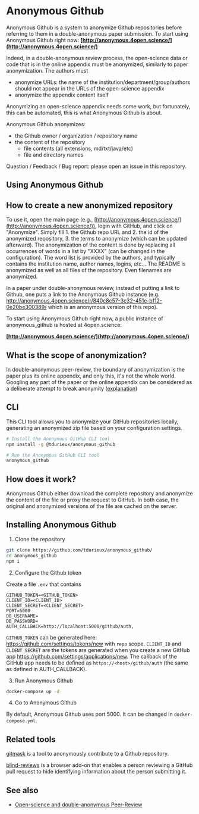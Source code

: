 # Anonymous Github

Anonymous Github is a system to anonymize Github repositories before referring to them in a double-anonymous paper submission.
To start using Anonymous Github right now: **[http://anonymous.4open.science/](http://anonymous.4open.science/)**

Indeed, in a double-anonymous review process, the open-science data or code that is in the online appendix must be anonymized, similarly to paper anonymization. The authors must

- anonymize URLs: the name of the institution/department/group/authors should not appear in the URLs of the open-science appendix
- anonymize the appendix content itself

Anonymizing an open-science appendix needs some work, but fortunately, this can be automated, this is what Anonymous Github is about.

Anonymous Github anonymizes:

- the Github owner / organization / repository name
- the content of the repository
  - file contents (all extensions, md/txt/java/etc)
  - file and directory names

Question / Feedback / Bug report: please open an issue in this repository.

## Using Anonymous Github

## How to create a new anonymized repository

To use it, open the main page (e.g., [http://anonymous.4open.science/](http://anonymous.4open.science/)), login with GitHub, and click on "Anonymize".
Simply fill 1. the Github repo URL and 2. the id of the anonymized repository, 3. the terms to anonymize (which can be updated afterward).
The anonymization of the content is done by replacing all occurrences of words in a list by "XXXX" (can be changed in the configuration).
The word list is provided by the authors, and typically contains the institution name, author names, logins, etc...
The README is anonymized as well as all files of the repository. Even filenames are anonymized.

In a paper under double-anonymous review, instead of putting a link to Github, one puts a link to the Anonymous Github instance (e.g.
<http://anonymous.4open.science/r/840c8c57-3c32-451e-bf12-0e20be300389/> which is an anonymous version of this repo).

To start using Anonymous Github right now, a public instance of anonymous_github is hosted at 4open.science:

**[http://anonymous.4open.science/](http://anonymous.4open.science/)**

## What is the scope of anonymization?

In double-anonymous peer-review, the boundary of anonymization is the paper plus its online appendix, and only this, it's not the whole world. Googling any part of the paper or the online appendix can be considered as a deliberate attempt to break anonymity ([explanation](http://www.monperrus.net/martin/open-science-double-anonymous))

## CLI

This CLI tool allows you to anonymize your GitHub repositories locally, generating an anonymized zip file based on your configuration settings.

```bash
# Install the Anonymous GitHub CLI tool
npm install -g @tdurieux/anonymous_github

# Run the Anonymous GitHub CLI tool
anonymous_github
```
## How does it work?

Anonymous Github either download the complete repository and anonymize the content of the file or proxy the request to GitHub. In both case, the original and anonymized versions of the file are cached on the server.

## Installing Anonymous Github

1. Clone the repository

```bash
git clone https://github.com/tdurieux/anonymous_github/
cd anonymous_github
npm i
```

2. Configure the Github token

Create a file `.env` that contains

```env
GITHUB_TOKEN=<GITHUB_TOKEN>
CLIENT_ID=<CLIENT_ID>
CLIENT_SECRET=<CLIENT_SECRET>
PORT=5000
DB_USERNAME=
DB_PASSWORD=
AUTH_CALLBACK=http://localhost:5000/github/auth,
```

`GITHUB_TOKEN` can be generated here: https://github.com/settings/tokens/new with `repo` scope.
`CLIENT_ID` and `CLIENT_SECRET` are the tokens are generated when you create a new GitHub app https://github.com/settings/applications/new.
The callback of the GitHub app needs to be defined as `https://<host>/github/auth` (the same as defined in AUTH_CALLBACK).

3. Run Anonymous Github

```bash
docker-compose up -d
```

4. Go to Anonymous Github

By default, Anonymous Github uses port 5000. It can be changed in `docker-compose.yml`.

## Related tools

[gitmask](https://www.gitmask.com/) is a tool to anonymously contribute to a Github repository.

[blind-reviews](https://github.com/zombie/blind-reviews/) is a browser add-on that enables a person reviewing a GitHub pull request to hide identifying information about the person submitting it.

## See also

- [Open-science and double-anonymous Peer-Review](https://www.monperrus.net/martin/open-science-double-blind)

